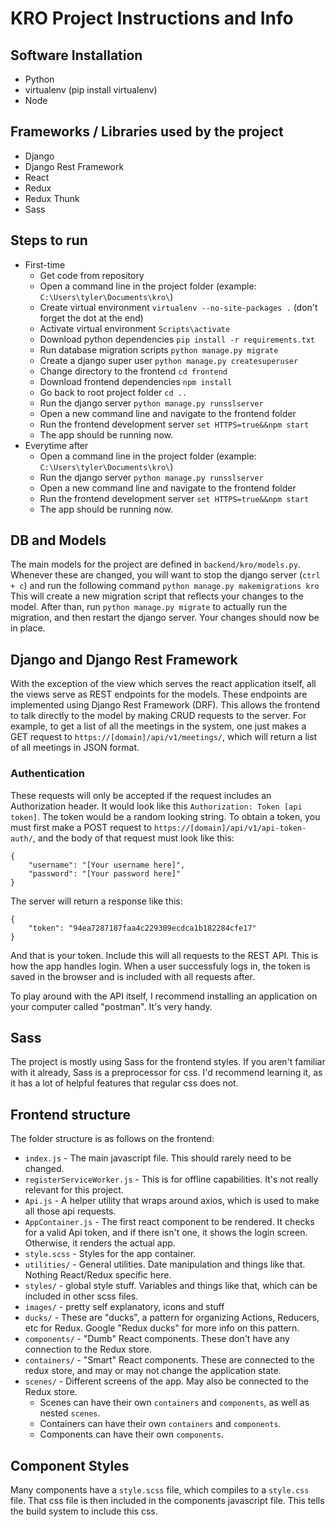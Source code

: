 # KRO Project Instructions and Info

## Software Installation

* Python
* virtualenv (pip install virtualenv)
* Node

## Frameworks / Libraries used by the project

* Django
* Django Rest Framework
* React
* Redux
* Redux Thunk
* Sass

## Steps to run

* First-time
  * Get code from repository
  * Open a command line in the project folder (example: `C:\Users\tyler\Documents\kro\`)
  * Create virtual environment `virtualenv --no-site-packages .` (don't forget the dot at the end)
  * Activate virtual environment `Scripts\activate`
  * Download python dependencies `pip install -r requirements.txt`
  * Run database migration scripts `python manage.py migrate`
  * Create a django super user `python manage.py createsuperuser`
  * Change directory to the frontend `cd frontend`
  * Download frontend dependencies `npm install`
  * Go back to root project folder `cd ..`
  * Run the django server `python manage.py runsslserver`
  * Open a new command line and navigate to the frontend folder
  * Run the frontend development server `set HTTPS=true&&npm start`
  * The app should be running now.
* Everytime after
  * Open a command line in the project folder (example: `C:\Users\tyler\Documents\kro\`)
  * Run the django server `python manage.py runsslserver`
  * Open a new command line and navigate to the frontend folder
  * Run the frontend development server `set HTTPS=true&&npm start`
  * The app should be running now.

## DB and Models

The main models for the project are defined in `backend/kro/models.py`. Whenever these are changed, you will want to stop the django server (`ctrl + c`) and run the following command `python manage.py makemigrations kro` This will create a new migration script that reflects your changes to the model. After than, run `python manage.py migrate` to actually run the migration, and then restart the django server. Your changes should now be in place.

## Django and Django Rest Framework

With the exception of the view which serves the react application itself, all the views serve as REST endpoints for the models. These endpoints are implemented using Django Rest Framework (DRF). This allows the frontend to talk directly to the model by making CRUD requests to the server. For example, to get a list of all the meetings in the system, one just makes a GET request to `https://[domain]/api/v1/meetings/`, which will return a list of all meetings in JSON format.

### Authentication

These requests will only be accepted if the request includes an Authorization header. It would look like this `Authorization: Token [api token]`. The token would be a random looking string. To obtain a token, you must first make a POST request to `https://[domain]/api/v1/api-token-auth/`, and the body of that request must look like this:

```
{
    "username": "[Your username here]",
    "password": "[Your password here]"
}
```

The server will return a response like this:

```
{
    "token": "94ea7287187faa4c229309ecdca1b182284cfe17"
}
```

And that is your token. Include this will all requests to the REST API. This is how the app handles login. When a user successfuly logs in, the token is saved in the browser and is included with all requests after.

To play around with the API itself, I recommend installing an application on your computer called "postman". It's very handy.

## Sass

The project is mostly using Sass for the frontend styles. If you aren't familiar with it already, Sass is a preprocessor for css. I'd recommend learning it, as it has a lot of helpful features that regular css does not.

## Frontend structure

The folder structure is as follows on the frontend:

* `index.js` - The main javascript file. This should rarely need to be changed.
* `registerServiceWorker.js` - This is for offline capabilities. It's not really relevant for this project.
* `Api.js` - A helper utility that wraps around axios, which is used to make all those api requests.
* `AppContainer.js` - The first react component to be rendered. It checks for a valid Api token, and if there isn't one, it shows the login screen. Otherwise, it renders the actual app.
* `style.scss` - Styles for the app container.
* `utilities/` - General utilities. Date manipulation and things like that. Nothing React/Redux specific here.
* `styles/` - global style stuff. Variables and things like that, which can be included in other scss files.
* `images/` - pretty self explanatory, icons and stuff
* `ducks/` - These are "ducks", a pattern for organizing Actions, Reducers, etc for Redux. Google "Redux ducks" for more info on this pattern.
* `components/` - "Dumb" React components. These don't have any connection to the Redux store.
* `containers/` - "Smart" React components. These are connected to the redux store, and may or may not change the application state.
* `scenes/` - Different screens of the app. May also be connected to the Redux store.
  * Scenes can have their own `containers` and `components`, as well as nested `scenes`.
  * Containers can have their own `containers` and `components`.
  * Components can have their own `components`.

## Component Styles

Many components have a `style.scss` file, which compiles to a `style.css` file. That css file is then included in the components javascript file. This tells the build system to include this css.

